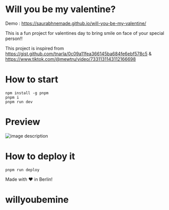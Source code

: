 # Will you be my valentine?

Demo : https://saurabhnemade.github.io/will-you-be-my-valentine/

This is a fun project for valentines day to bring smile on face of your special person!!

This project is inspired from
https://gist.github.com/tnarla/0c09a11fea366145ba684fe6ebf578c5 & https://www.tiktok.com/@mewtru/video/7331131143112166698

# How to start
```
npm install -g pnpm
pnpm i
pnpm run dev
```

# Preview

![image description](demo.gif)


# How to deploy it
```
pnpm run deploy
```

Made with ❤️ in Berlin!
# willyoubemine
